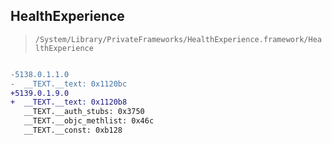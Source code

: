 ## HealthExperience

> `/System/Library/PrivateFrameworks/HealthExperience.framework/HealthExperience`

```diff

-5138.0.1.1.0
-  __TEXT.__text: 0x1120bc
+5139.0.1.9.0
+  __TEXT.__text: 0x1120b8
   __TEXT.__auth_stubs: 0x3750
   __TEXT.__objc_methlist: 0x46c
   __TEXT.__const: 0xb128

```
